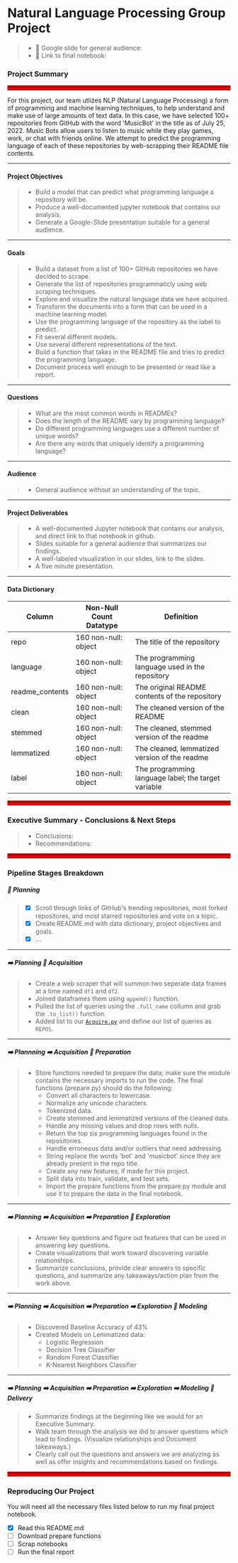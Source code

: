 # Natural Language Processing Group Project

> - 📰 Google slide for general audience:
> - 📗 Link to final notebook:

### Project Summary
<hr style="border-top: 10px groove red; margin-top: 1px; margin-bottom: 1px"></hr>

For this project, our team utlizes NLP (Natural Language Processing) a form of programming and machine learning techniques, to help understand and make use
of large amounts of text data. In this case, we have selected 100+ repositories from GitHub with the word 'MusicBot' in the title as of July 25, 2022. Music Bots 
allow users to listen to music while they play games, work, or chat with friends online. We attempt to predict the programming language of each of these repositories 
by web-scrapping their README file contents.
___ 

#### Project Objectives
> - Build a model that can predict what programming language a repository will be.
> - Produce a well-documented jupyter notebook that contains our analysis.
> - Generate a Google-Slide presentation suitable for a general audience.
___

#### Goals
> - Build a dataset from a list of 100+ GitHub repositories we have decided to scrape.
> - Generate the list of repositories programmaticly using web scraping techniques.
> - Explore and visualize the natural language data we have acquired.
> - Transform the documents into a form that can be used in a machine learning model.
> - Use the programming language of the repository as the label to predict.
> - Fit several different models.
> - Use several different representations of the text.
> - Build a function that takes in the README file and tries to predict the programming language.
> - Document process well enough to be presented or read like a report.
___

#### Questions

> - What are the most common words in READMEs?
> - Does the length of the README vary by programming language?
> - Do different programming languages use a different number of unique words?
> - Are there any words that uniquely identify a programming language?
___

#### Audience
> - General audience without an understanding of the topic.
___

#### Project Deliverables
> - A well-documented Jupyter notebook that contains our analysis, and direct link to that notebook in github.
> - Slides suitable for a general audience that summarizes our findings. 
> - A well-labeled visualization in our slides, link to the slides. 
> - A five minute presentation.
___

#### Data Dictionary

| Column            | Non-Null Count Datatype         | Definition                                              |
|-------------------|---------------------------------|---------------------------------------------------------|
| repo              | 160 non-null: object            | The title of the repository                             |
| language          | 160 non-null: object            | The programming language used in the repository         |
| readme_contents   | 160 non-null: object            | The original README contents of the repository          |
| clean             | 160 non-null: object            | The cleaned version of the README                       |
| stemmed           | 160 non-null: object            | The cleaned, stemmed version of the readme              |
| lemmatized        | 160 non-null: object            | The cleaned, lemmatized version of the readme           |
| label             | 160 non-null: object            | The programming language label; the target variable     |

<hr style="border-top: 10px groove red; margin-top: 1px; margin-bottom: 1px"></hr>

### Executive Summary - Conclusions & Next Steps

> - Conclusions:  
> - Recommendations: 

<hr style="border-top: 10px groove red; margin-top: 1px; margin-bottom: 1px"></hr>

### Pipeline Stages Breakdown

##### 🛑 Planning
> - [x] Scroll through links of GitHub's trending repositories, most forked repositores, and most starred repositories and vote on a topic.
> - [x] Create README.md with data dictionary, project objectives and goals.
> - [x] ...
___

##### ➡️ Planning 🛑 Acquisition
> - Create a web scraper that will summon two seperate data frames at a time named `df1` and `df2`.
> - Joined dataframes them using `append()` function.
> - Pulled the list of queries using the `.full_name` collumn and grab the `.to_list()` function.
> - Added list to our [`Acquire.py`](https://github.com/bert-jason-ray/nlp-group-project/blob/main/acquire.py) and define our list of queries as `REPOS`.
___

##### ➡️ Plannning ➡️ Acquisition 🛑 Preparation
> - Store functions needed to prepare the data; make sure the module contains the necessary imports to run the code. The final functions (prepare.py) should do the following:
>   - Convert all characters to lowercase.
>   - Normalize any unicode characters.
>   - Tokenized data.
>   - Create stemmed and lemmatized versions of the cleaned data.
>   - Handle any missing values and drop rows with nulls.
>   - Return the top six programming languages found in the repositories.
>   - Handle erroneous data and/or outliers that need addressing.
>   - String replace the words 'bot' and 'musicbot' since they are already present in the repo title.
>   - Create any new features, if made for this project.
>   - Split data into train, validate, and test sets.
>   - Import the prepare functions from the prepare.py module and use it to prepare the data in the final notebook.
___

##### ➡️ Planning ➡️ Acquisition ➡️ Preparation 🛑 Exploration
> - Answer key questions and figure out features that can be used in answering key questions.
> - Create visualizations that work toward discovering variable relationships.
> - Summarize conclusions, provide clear answers to specific questions, and summarize any takeaways/action plan from the work above.
___

##### ➡️ Planning ➡️ Acquisition ➡️ Preparation ➡️ Exploration 🛑 Modeling

> - Discovered Baseline Accuracy of 43%
> - Created Models on Lemmatized data:
>   - Logistic Regression
>   - Decision Tree Classifier
>   - Random Forest Classifier
>   - K-Nearest Neighbors Classifier
___

##### ➡️ Planning ➡️ Acquisition ➡️ Preparation ➡️ Exploration ➡️ Modeling 🛑 Delivery
> - Summarize findings at the beginning like we would for an Executive Summary.
> - Walk team through the analysis we did to answer questions which lead to findings. (Visualize relationships and Document takeaways.) 
> - Clearly call out the questions and answers we are analyzing as well as offer insights and recommendations based on findings.

<hr style="border-top: 10px groove red; margin-top: 1px; margin-bottom: 1px"></hr>

### Reproducing Our Project

You will need all the necessary files listed below to run my final project notebook. 
- [x] Read this README.md
- [ ] Download prepare functions
- [ ] Scrap notebooks
- [ ] Run the final report
